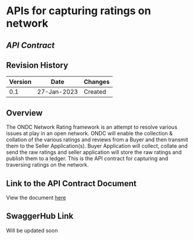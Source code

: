 # APIs for capturing ratings on network
## _API Contract_

## Revision History

| Version | Date | Changes |
| --- | --- | --- |
| 0.1 | 27-Jan-2023 | Created |


## Overview
The ONDC Network Rating framework is an attempt to resolve various issues at play in an open network. ONDC will enable the collection & collation of the various ratings and reviews from a Buyer and then transmit them to the Seller Application(s). Buyer Application will collect, collate and send the raw ratings and seller application will store the raw ratings and publish them to a ledger. This is the API contract for capturing and traversing ratings on the network.

## Link to the API Contract Document
View the document [here](https://docs.google.com/document/d/1VaafY8t47hjpoW6tdezGsPwLwxxaAaGc/edit?usp=sharing&ouid=100595989766867836454&rtpof=true&sd=true)

## SwaggerHub Link
Will be updated soon
